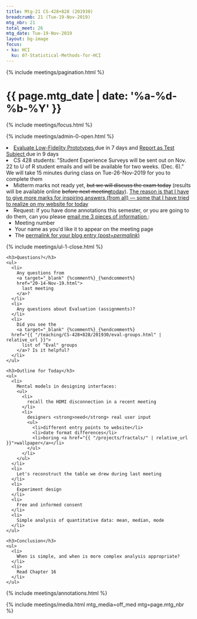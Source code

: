 ```yaml
---
title: Mtg-21 CS-428+828 (201930)
breadcrumb: 21 (Tue-19-Nov-2019)
mtg_nbr: 21
total_meet: 26
mtg_date: Tue-19-Nov-2019
layout: bg-image
focus:
- ka: HCI
  ku: 07-Statistical-Methods-for-HCI
---
```

{% include meetings/pagination.html %}

<div class="card">
  <h1 class="text-center card-header">
    {{ page.mtg_date | date: '%a-%d-%b-%Y' }}
  </h1>
  <div class="card-body">
  {% include meetings/focus.html %}

  {% include meetings/admin-0-open.html %}
  <li>
    <a target="_blank" {%comment%}_{%endcomment%}
    href="{{ "/teaching/CS-428+828/?asgn=P_LOFI" | relative_url}}">
      Evaluate Low-Fidelity Prototypes
    </a>
    due in 7 days and
    <a target="_blank" {%comment%}_{%endcomment%}
    href="{{ "/teaching/CS-428+828/?asgn=I_RATS" | relative_url}}">
      Report as Test Subject
    </a>
    due in 9 days
  </li>
  <li>
    CS 428 students: "Student Experience Surveys will be sent out on Nov. 22 to U of R student emails and will be available for two weeks. (Dec. 6)." We will take 15 minutes during class on Tue-26-Nov-2019 for you to complete them
  </li>
  <li>
    Midterm marks not ready yet, <del>but we will discuss the exam today</del> (results will be available online <del>before next meeting</del><ins>today</ins>). <ins>The reason is that I have to give more marks for inspiring answers (from all) &mdash; some that I have tried to realize on my website for today</ins>
  </li>
  <li>
    Request: if you have done annotations this semester,
    or you are going to do them, can you please
    <a href="mailto:daryl.hepting@uregina.ca?subject=Annotation%20Information">
      email me 3 pieces of information
    </a>:
    <ul>
    <li>Meeting number</li>
    <li>Your name as you'd like it to appear on the meeting page</li>
    <li>The
    <a target="_blank" {%comment%}_{%endcomment%}
    href="https://urcourses.uregina.ca/mod/oublog/view.php?id=848550">
      permalink for your blog entry (post=<em>permalink</em>)
    </a>
      </li>
    </ul>
  </li>
  {% include meetings/ul-1-close.html %}

    <h3>Questions?</h3>
    <ul>
      <li>
        Any questions from
        <a target="_blank" {%comment%}_{%endcomment%}
        href="20-14-Nov-19.html">
          last meeting
        </a>?
      </li>
      <li>
        Any questions about Evaluation (assignments)?
      </li>
      <li>
        Did you see the
        <a target="_blank" {%comment%}_{%endcomment%}
      href="{{ "/teaching/CS-428+828/201930/eval-groups.html" | relative_url }}">
          list of "Eval" groups
        </a>? Is it helpful?
      </li>
    </ul>

    <h3>Outline for Today</h3>
    <ul>
      <li>
        Mental models in designing interfaces:
        <ul>
          <li>
            recall the HDMI disconnection in a recent meeting
          </li>
          <li>
            designers <strong>need</strong> real user input
            <ul>
              <li>different entry points to website</li>
              <li>date format differences</li>
              <li>boring <a href="{{ "/projects/fractals/" | relative_url }}">wallpaper</a></li>
            </ul>
          </li>
        </ul>
      </li>
      <li>
        Let's reconstruct the table we drew during last meeting
      </li>
      <li>
        Experiment design
      </li>
      <li>
        Free and informed consent
      </li>
      <li>
        Simple analysis of quantitative data: mean, median, mode
      </li>
    </ul>

    <h3>Conclusion</h3>
    <ul>
      <li>
        When is simple, and when is more complex analysis appropriate?
      </li>
      <li>
        Read Chapter 16
      </li>
    </ul>

  {% include meetings/annotations.html %}

  {% include meetings/media.html mtg_media=off_med mtg=page.mtg_nbr %}

  </div>
</div>
